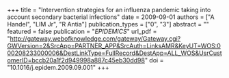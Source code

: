 +++
title = "Intervention strategies for an influenza pandemic taking into account secondary bacterial infections"
date = 2009-09-01
authors = ["A Handel", "LIM Jr", "R Antia"]
publication_types = ["0", "3"]
abstract = ""
featured = false
publication = "*EPIDEMICS*"
url_pdf = "http://gateway.webofknowledge.com/gateway/Gateway.cgi?GWVersion=2&SrcApp=PARTNER_APP&SrcAuth=LinksAMR&KeyUT=WOS:000208233000006&DestLinkType=FullRecord&DestApp=ALL_WOS&UsrCustomerID=bccb20a1f2d949998a887c45eb30dd98"
doi = "10.1016/j.epidem.2009.09.001"
+++

